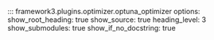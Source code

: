 ::: framework3.plugins.optimizer.optuna_optimizer
    options:
      show_root_heading: true
      show_source: true
      heading_level: 3
      show_submodules: true
      show_if_no_docstring: true
